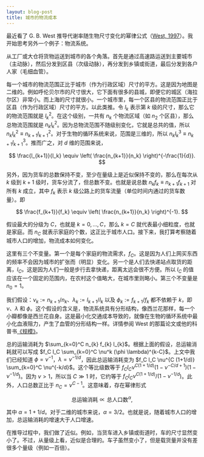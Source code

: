 ```yaml
---
layout: blog-post
title: 城市的物流成本
---
```


最近看了 G. B. West 推导代谢率随生物尺寸变化的幂律公式（[West, 1997](https://www.science.org/doi/10.1126/science.276.5309.122)）。我开始思考另外一个例子：物流系统。

从工厂或大仓将货物运送到城市的各个角落。首先是通过高速路运送到主要城市（主动脉），然后分发到区县（次级动脉），再分发到乡镇或街道，最后分发到各户人家（毛细血管）。

每一个城市的物流范围正比于城市（作为行政区域）尺寸的平方。这是因为地图是二维的。例如呼伦贝尔市的尺寸很大，它下面有很多的县城，即便它的城区（海拉尔区）非常小。而上海的尺寸就很小。一个城市里，每一个区县的物流范围正比于区县（作为行政区域）尺寸的平方。以此类推。令 $l_k$ 表示第 $k$ 级的尺寸，那么它的物流范围就是 $l_k^2$。在这个级别，一共有 $n_k$ 个物流区域（如 $n_2$ 个区县），那么总物流范围就是 $n_k l_k^2$。因为总物流范围不随级别变化，它就是总共的值，所以 $n_k l_k^2 \equiv n_{k+1} l_{k+1}^2$。对于生物的循环系统来说，范围是三维的，所以 $n_k l_k^3 \equiv n_{k+1} l_{k+1}^3$。推而广之，对 $d$ 维的范围来说，

$$ \frac{l_{k+1}}{l_k} \equiv \left( \frac{n_{k+1}}{n_k} \right)^{-\frac{1}{d}}. $$

另外，因为货车的总数保持不变，至少在量级上是近似保持不变的，那么在每次从 $k$ 级到 $k+1$ 级时，货车分流了，但总数不变。也就是说总数 $n_k f_k \equiv n_{k+1} f_{k+1}$ 对所有 $k$ 成立，其中 $f_k$ 表示 $k$ 级公路上的货车流量（单位时间内通过的货车数量）。即

$$ \frac{f_{k+1}}{f_k} \equiv \left( \frac{n_{k+1}}{n_k} \right)^{-1}. $$

假设最大的分级为 $C$，也就是 $k = 0, \ldots, C$，那么 $k=C$ 就代表最小细粒度，也就是家庭。而 $n_C$ 就表示家庭的个数，这正比于城市人口。接下来，我打算考察随着城市人口的增加，物流成本如何变化。

这里有三个不变量。第一个是每个家庭的物流需求，$f_C$。这是因为人们上网买东西的频率不会因为城市的扩张而（明显）变化。另一个是人们去快递站点取货的距离，$l_C$。这是因为人们一般是步行去拿快递，距离太远会很不方便。所以 $l_C$ 的值应该在一个固定的范围内，在农村这个值略大，在城市里则略小。第三个不变量是 $n_0=1$。

我们假设：$\nu_k := n_{k+1} / n_k$、$\lambda_k := l_{k+1} / l_k$ 以及 $\phi_k := f_{k+1} / f_k$ 都不依赖于 $k$，即 $\nu$、$\lambda$ 和 $\phi$。这个假设的含义是，物流系统具有分形结构，像西兰花那样，每一个小瓣都像是西兰花自身。这是最小化交通成本导致的，就像在生物的循环系统中最小化血液阻力，产生了血管的分形结构一样。详情参阅 West 的那篇论文或他的科普书[《规模》](https://book.douban.com/subject/30244461/)。

总的运输消耗为 $\sum_{k=0}^C n_{k} f_{k} l_{k}$。根据上面的假设，总运输消耗就可以写成 $f_C l_C \sum_{k=0}^C \nu^k (\phi \lambda)^{k-C}$。上文中我们已经知道 $\phi = \nu^{-1}$，$\lambda = \nu^{-1/d}$，因此总运输消耗变为 $f_C l_C \nu^{C (1+1/d)} \sum_{k=0}^C \nu^{-k/d}$。这个等比级数等于 $f_C l_C \nu^{C (1+1/d)} \left( 1 - \nu^{-C/d + 1} \right)\left( 1 - \nu^{-1/d} \right)$。因为 $\nu > 1$，所以当 $C \gg 1$ 时，它约等于 $f_C l_C \nu^{C (1+1/d)} / (1-\nu^{-1/d})$。此外，人口总数正比于 $n_C = \nu^{C-1}$。这意味着，存在幂律形式

$$ \text{总运输消耗} \propto \text{总人口数}^{\alpha}, $$

其中 $\alpha = 1+1/d$。对于二维的城市来说，$\alpha=3/2$。也就是说，随着城市人口的增加，总运输消耗的增速大于人口增速。

在推导过程中，我们做了近似。例如，当货车进入乡镇或街道时，车的尺寸显然变小了。不过，从量级上看，近似是合理的。车子虽然变小了，但是载货量并没有差很多个量级（例如一百倍）。
